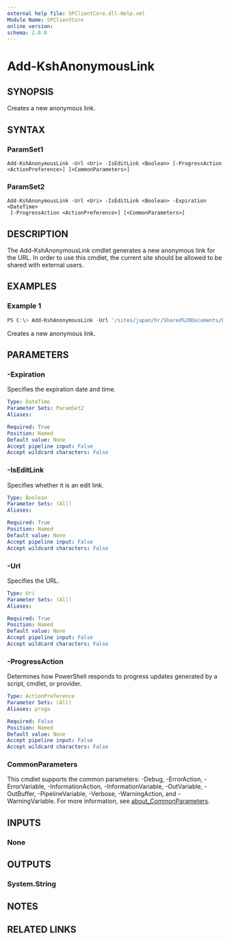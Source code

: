 ```yaml
---
external help file: SPClientCore.dll-Help.xml
Module Name: SPClientCore
online version:
schema: 2.0.0
---
```


# Add-KshAnonymousLink

## SYNOPSIS
Creates a new anonymous link.

## SYNTAX

### ParamSet1
```
Add-KshAnonymousLink -Url <Uri> -IsEditLink <Boolean> [-ProgressAction <ActionPreference>] [<CommonParameters>]
```

### ParamSet2
```
Add-KshAnonymousLink -Url <Uri> -IsEditLink <Boolean> -Expiration <DateTime>
 [-ProgressAction <ActionPreference>] [<CommonParameters>]
```

## DESCRIPTION
The Add-KshAnonymousLink cmdlet generates a new anonymous link for the URL.
In order to use this cmdlet, the current site should be allowed to be shared with external users.

## EXAMPLES

### Example 1
```powershell
PS C:\> Add-KshAnonymousLink -Url '/sites/japan/hr/Shared%20Documents/README.txt' -IsEditLink $true
```

Creates a new anonymous link.

## PARAMETERS

### -Expiration
Specifies the expiration date and time.

```yaml
Type: DateTime
Parameter Sets: ParamSet2
Aliases:

Required: True
Position: Named
Default value: None
Accept pipeline input: False
Accept wildcard characters: False
```

### -IsEditLink
Specifies whether it is an edit link.

```yaml
Type: Boolean
Parameter Sets: (All)
Aliases:

Required: True
Position: Named
Default value: None
Accept pipeline input: False
Accept wildcard characters: False
```

### -Url
Specifies the URL.

```yaml
Type: Uri
Parameter Sets: (All)
Aliases:

Required: True
Position: Named
Default value: None
Accept pipeline input: False
Accept wildcard characters: False
```

### -ProgressAction
Determines how PowerShell responds to progress updates generated by a script, cmdlet, or provider.

```yaml
Type: ActionPreference
Parameter Sets: (All)
Aliases: proga

Required: False
Position: Named
Default value: None
Accept pipeline input: False
Accept wildcard characters: False
```

### CommonParameters
This cmdlet supports the common parameters: -Debug, -ErrorAction, -ErrorVariable, -InformationAction, -InformationVariable, -OutVariable, -OutBuffer, -PipelineVariable, -Verbose, -WarningAction, and -WarningVariable. For more information, see [about_CommonParameters](http://go.microsoft.com/fwlink/?LinkID=113216).

## INPUTS

### None

## OUTPUTS

### System.String

## NOTES

## RELATED LINKS

